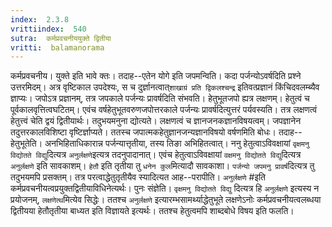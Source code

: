 ```yaml
---
index:  2.3.8
vrittiindex:  540
sutra:  कर्मप्रवचनीययुक्ते द्वितीया
vritti:  balamanorama 
---
```


कर्मप्रवचनीय। युक्ते इति भावे क्तः। तदाह--एतेन योगे इति जपमन्विति। कदा पर्जन्योऽवर्षदिति प्रश्ने उत्तरमिदम्। अत्र वृष्टिकाल उपदेश्यः, स च दुर्ज्ञानत्वात्`शाखाग्रं प्रति द्विकलश्चन्द्र` इतिवत्प्रज्ञानं किंचिदवलम्ब्यैव ज्ञाप्यः। जपोऽत्र प्रज्ञानम्, तत्र जपकाले पर्जन्यः प्रावर्षदिति संभवति। हेतुभूतजपो ह्यत्र लक्षणम्। हेतुत्वं च पूर्वकालवृत्तित्वघटितम्। एवंच वर्षहेतुभूतवरुणजपोत्तरकाले पर्जन्यः प्रावर्षदित्युत्तरं पर्यवस्यति। तत्र लक्षणत्वं हेतुत्त्वं चेति द्वयं द्वितीयार्थः। तदुभयमनुना द्योत्यते। लक्षणत्वं च ज्ञानजनकज्ञानविषयत्वम्। जपज्ञानेन तदुत्तरकालविशिष्टा वृष्टिर्ज्ञाप्यते। ततस्च जपात्मकहेतुज्ञानजन्यज्ञानविषयो वर्षणमिति बोधः। तदाह--हेतुभूतेति। अनभिहिताधिकारान्न पर्जन्यात्तृतीया, तस्य तिङा अभिहितत्वात्। ननु हेतुत्वाऽविवक्षायां `वृक्षमनु विद्योतते विद्यु`दित्यत्र `अनुर्लक्षणे`इत्यत्र तदनुपादानात्। एवंच हेतुत्वाऽविवक्षायां `वक्षमनु विद्योतते विद्यु`दित्यत्र `अनुर्लक्षणे` इति सावकाशम्। `हेतौ` इति तृतीया तु `धनेन कुल`मित्यादौ सावकाशा। `पर्जन्यो जपमनु प्रावर्ष`दित्यत्र तु तदुभयमपि प्रसक्तम्। तत्र परत्वाद्धेतुतृतीयैव स्यादित्यत आह--परापीति। `अनुर्लक्षणे` #इति कर्मप्रवचनीयत्वप्रयुक्तद्वितीयाविधिनेत्यर्थः। पुनः संज्ञेति। `वृक्षमनु विद्योतते विद्यु` दित्यत्र हि `अनुर्लक्षणे` इत्यस्य न प्रयोजनम्, `लक्षणेत्थ`मित्येव सिद्धेः। ततश्च `अनुर्लक्षणे` इत्यारम्भसामर्थ्याद्धेतुभूते लक्षणेऽनोः कर्मप्रवचनीयत्वलब्धया द्वितीयया हेतौतृतीया बाध्यत इति विज्ञायते इत्यर्थः। ततश्च हेतुत्वमपि शाब्दबोधे विषय इति फलति।

